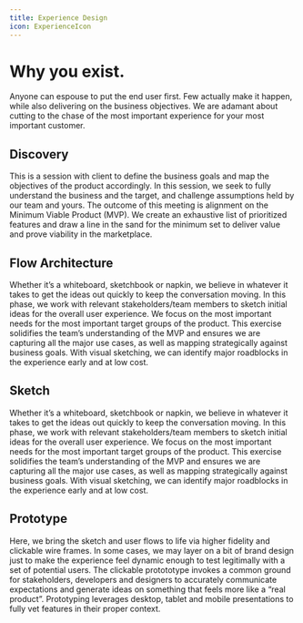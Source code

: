 ```yaml
---
title: Experience Design
icon: ExperienceIcon
---
```


# Why you exist.

Anyone can espouse to put the end user first. Few actually make it happen, while
also delivering on the business objectives. We are adamant about cutting to the
chase of the most important experience for your most important customer.

## Discovery

This is a session with client to define the business goals and map the
objectives of the product accordingly. In this session, we seek to fully
understand the business and the target, and challenge assumptions held by our
team and yours. The outcome of this meeting is alignment on the Minimum Viable
Product (MVP). We create an exhaustive list of prioritized features and draw a
line in the sand for the minimum set to deliver value and prove viability in the
marketplace. 

## Flow Architecture

Whether it’s a whiteboard, sketchbook or napkin, we believe in whatever it takes
to get the ideas out quickly to keep the conversation moving. In this phase, we
work with relevant stakeholders/team members to sketch initial ideas for the
overall user experience. We focus on the most important needs for the most
important target groups of the product. This exercise solidifies the team’s
understanding of the MVP and ensures we are capturing all the major use cases,
as well as mapping strategically against business goals. With visual sketching,
we can identify major roadblocks in the experience early and at low cost.

## Sketch

Whether it’s a whiteboard, sketchbook or napkin, we believe in whatever it takes
to get the ideas out quickly to keep the conversation moving. In this phase, we
work with relevant stakeholders/team members to sketch initial ideas for the
overall user experience. We focus on the most important needs for the most
important target groups of the product. This exercise solidifies the team’s
understanding of the MVP and ensures we are capturing all the major use cases,
as well as mapping strategically against business goals. With visual sketching,
we can identify major roadblocks in the experience early and at low cost.

## Prototype

Here, we bring the sketch and user flows to life via higher fidelity and
clickable wire frames. In some cases, we may layer on a bit of brand design just
to make the experience feel dynamic enough to test legitimally with a set of
potential users. The clickable protototype invokes a common ground for
stakeholders, developers and designers to accurately communicate expectations
and generate ideas on something that feels more like a “real product”.
Prototyping leverages desktop, tablet and mobile presentations to fully vet
features in their proper context.

